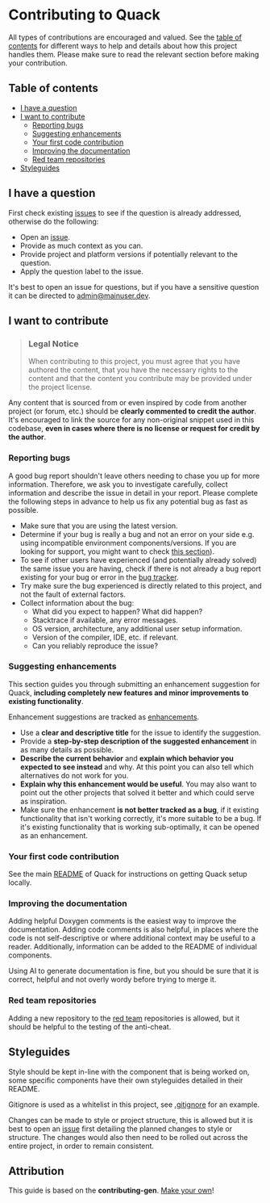 <!-- omit in toc -->
# Contributing to Quack

All types of contributions are encouraged and valued. See the [table of contents](#table-of-contents) for different ways to help and details about how this project handles them. Please make sure to read the relevant section before making your contribution.

<!-- omit in toc -->
## Table of contents

- [I have a question](#i-have-a-question)
- [I want to contribute](#i-want-to-contribute)
  - [Reporting bugs](#reporting-bugs)
  - [Suggesting enhancements](#suggesting-enhancements)
  - [Your first code contribution](#your-first-code-contribution)
  - [Improving the documentation](#improving-the-documentation)
  - [Red team repositories](#red-team-repositories)
- [Styleguides](#styleguides)

## I have a question

First check existing [issues](https://github.com/JonathanBerkeley/Quack/issues) to see if the question is already addressed, otherwise do the following:

- Open an [issue](https://github.com/JonathanBerkeley/Quack/issues/new).
- Provide as much context as you can.
- Provide project and platform versions if potentially relevant to the question.
- Apply the question label to the issue.

It's best to open an issue for questions, but if you have a sensitive question it can be directed to admin@mainuser.dev. 

## I want to contribute

> ### Legal Notice <!-- omit in toc -->
> When contributing to this project, you must agree that you have authored the content, that you have the necessary rights to the content and that the content you contribute may be provided under the project license.

Any content that is sourced from or even inspired by code from another project (or forum, etc.) should be **clearly commented to credit the author**. It's encouraged to link the source for any non-original snippet used in this codebase, **even in cases where there is no license or request for credit by the author**.

### Reporting bugs

A good bug report shouldn't leave others needing to chase you up for more information. Therefore, we ask you to investigate carefully, collect information and describe the issue in detail in your report. Please complete the following steps in advance to help us fix any potential bug as fast as possible.

- Make sure that you are using the latest version.
- Determine if your bug is really a bug and not an error on your side e.g. using incompatible environment components/versions. If you are looking for support, you might want to check [this section](#i-have-a-question)).
- To see if other users have experienced (and potentially already solved) the same issue you are having, check if there is not already a bug report existing for your bug or error in the [bug tracker](https://github.com/JonathanBerkeley/Quack/issues?q=label%3Abug).
- Try make sure the bug experienced is directly related to this project, and not the fault of external factors.
- Collect information about the bug:
  - What did you expect to happen? What did happen?
  - Stacktrace if available, any error messages.
  - OS version, architecture, any additional user setup information.
  - Version of the compiler, IDE, etc. if relevant.
  - Can you reliably reproduce the issue?

### Suggesting enhancements

This section guides you through submitting an enhancement suggestion for Quack, **including completely new features and minor improvements to existing functionality**.

Enhancement suggestions are tracked as [enhancements](https://github.com/JonathanBerkeley/Quack/issues?q=label%3Aenhancement).

- Use a **clear and descriptive title** for the issue to identify the suggestion.
- Provide a **step-by-step description of the suggested enhancement** in as many details as possible.
- **Describe the current behavior** and **explain which behavior you expected to see instead** and why. At this point you can also tell which alternatives do not work for you.
- **Explain why this enhancement would be useful**. You may also want to point out the other projects that solved it better and which could serve as inspiration.
- Make sure the enhancement **is not better tracked as a bug**, if it existing functionality that isn't working correctly, it's more suitable to be a bug. If it's existing functionality that is working sub-optimally, it can be opened as an enhancement.

### Your first code contribution
See the main [README](https://github.com/JonathanBerkeley/Quack#readme) of Quack for instructions on getting Quack setup locally.

### Improving the documentation
Adding helpful Doxygen comments is the easiest way to improve the documentation. Adding code comments is also helpful, in places where the code is not self-descriptive or where additional context may be useful to a reader. Additionally, information can be added to the README of individual components.

Using AI to generate documentation is fine, but you should be sure that it is correct, helpful and not overly wordy before trying to merge it.

### Red team repositories
Adding a new repository to the [red team](https://github.com/JonathanBerkeley/Quack/tree/main/Red%20team) repositories is allowed, but it should be helpful to the testing of the anti-cheat.

## Styleguides
Style should be kept in-line with the component that is being worked on, some specific components have their own styleguides detailed in their README. 

Gitignore is used as a whitelist in this project, see [.gitignore](https://github.com/JonathanBerkeley/Quack/blob/main/.gitignore) for an example.

Changes can be made to style or project structure, this is allowed but it is best to open an [issue](https://github.com/JonathanBerkeley/Quack/issues/new) first detailing the planned changes to style or structure. The changes would also then need to be rolled out across the entire project, in order to remain consistent.

<!-- omit in toc -->
## Attribution
This guide is based on the **contributing-gen**. [Make your own](https://github.com/bttger/contributing-gen)!
